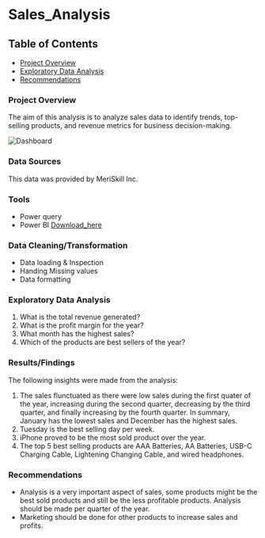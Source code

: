 # Sales_Analysis

## Table of Contents
- [Project Overview](project_overview)
- [Exploratory Data Analysis](exploratory_data_analysis)
- [Recommendations](recommendations)

### Project Overview
The aim of this analysis is to analyze sales data to identify trends, top-selling products, and revenue metrics for business decision-making. 

![Dashboard](Sales_pb.JPG)

### Data Sources
This data was provided by MeriSkill Inc.

### Tools
- Power query
- Power BI [Download_here](microsoft.com) 

### Data Cleaning/Transformation
- Data loading & Inspection
- Handing Missing values
- Data formatting

### Exploratory Data Analysis
1. What is the total revenue generated?
2. What is the profit margin for the year?
3. What month has the highest sales?
4. Which of the products are best sellers of the year?

### Results/Findings
The following insights were made from the analysis:
1. The sales flunctuated as there were low sales during the first quater of the year, increasing during the second quarter, decreasing by the third quarter, and finally increasing by the fourth quarter. In summary, January has the lowest sales and December has the highest sales.
2. Tuesday is the best selling day per week.
3. iPhone proved to be the most sold product over the year.
4. The top 5 best selling products are AAA Batteries, AA Batteries, USB-C Charging Cable, Lightening Changing Cable, and wired headphones.

### Recommendations
- Analysis is a very important aspect of sales, some products might be the best sold products and still be the less profitable products. Analysis should be made per quarter of the year.
- Marketing should be done for other products to increase sales and profits.



